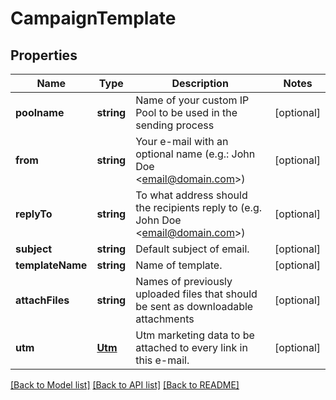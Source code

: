 # CampaignTemplate

## Properties
Name | Type | Description | Notes
------------ | ------------- | ------------- | -------------
**poolname** | **string** | Name of your custom IP Pool to be used in the sending process | [optional] 
**from** | **string** | Your e-mail with an optional name (e.g.: John Doe &lt;email@domain.com&gt;) | [optional] 
**replyTo** | **string** | To what address should the recipients reply to (e.g. John Doe &lt;email@domain.com&gt;) | [optional] 
**subject** | **string** | Default subject of email. | [optional] 
**templateName** | **string** | Name of template. | [optional] 
**attachFiles** | **string** | Names of previously uploaded files that should be sent as downloadable attachments | [optional] 
**utm** | [**Utm**](Utm.md) | Utm marketing data to be attached to every link in this e-mail. | [optional] 

[[Back to Model list]](../README.md#documentation-for-models) [[Back to API list]](../README.md#documentation-for-api-endpoints) [[Back to README]](../README.md)


